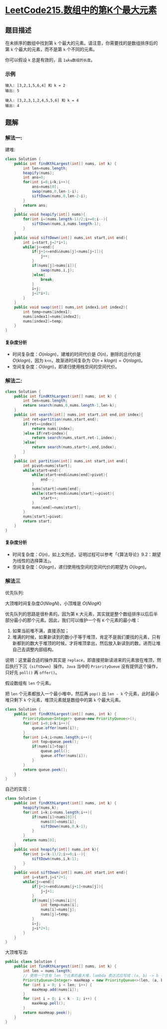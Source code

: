 # [LeetCode215.数组中的第K个最大元素](https://leetcode-cn.com/problems/kth-largest-element-in-an-array/)
## 题目描述
在未排序的数组中找到第 `k` 个最大的元素。请注意，你需要找的是数组排序后的第 `k` 个最大的元素，而不是第 `k` 个不同的元素。


你可以假设 `k` 总是有效的，且 `1≤k≤数组的长度`。
### 示例
```
输入: [3,2,1,5,6,4] 和 k = 2
输出: 5
```
```
输入: [3,2,3,1,2,4,5,5,6] 和 k = 4
输出: 4
```
## 题解
### 解法一:
建堆:
```java
class Solution {
    public int findKthLargest(int[] nums, int k) {
        int len=nums.length;
        heapify(nums);
        int ans=0;
        for(int i=0;i<k;i++){
            ans=nums[0];
            swap(nums,0,len-1-i);
            siftDown(nums,0,len-2-i);
        }
        return ans;
    }
    public void heapify(int[] nums){
        for(int i=(nums.length-1)/2;i>=0;i--){
            siftDown(nums,i,nums.length-1);
        }
    }
    public void siftDown(int[] nums,int start,int end){
        int i=start,j=2*i+1;
        while(j<=end){
            if(j+1<=end&&nums[j]<nums[j+1]){
                j++;
            }
            if(nums[j]>nums[i]){
                swap(nums,i,j);
            }else{
                break;
            }
            i=j;
            j=2*i+1;
        }
    }
    public void swap(int[] nums,int index1,int index2){
        int temp=nums[index1];
        nums[index1]=nums[index2];
        nums[index2]=temp;
    }
}
```
#### 复杂度分析
- 时间复杂度：$O(nlogn)$，建堆的时间代价是 $O(n)$，删除的总代价是 $O(klogn)$，因为 `k<n`，故渐进时间复杂为 $O(n+klogn)=O(nlogn)$。
- 空间复杂度：$O(logn)$，即递归使用栈空间的空间代价。
### 解法二:
```java
class Solution {
    public int findKthLargest(int[] nums, int k) {
        int len=nums.length;
        return search(nums,0,nums.length-1,len-k);
    }
    public int search(int[] nums,int start,int end,int index){
        int ret=partition(nums,start,end);
        if(ret==index){
            return nums[index];
        }else if(ret>index){
            return search(nums,start,ret-1,index);
        }else{
            return search(nums,start+1,end,index);
        }
    }
    public int partition(int[] nums,int start,int end){
        int pivot=nums[start];
        while(start<end){
            while(start<end&&nums[end]>pivot){
                end--;
            }
            nums[start]=nums[end];
            while(start<end&&nums[start]<=pivot){
                start++;
            }
            nums[end]=nums[start];
        }
        nums[start]=pivot;
        return start;
    }
}
```
#### 复杂度分析
- 时间复杂度：$O(n)$，如上文所述，证明过程可以参考「《算法导论》9.2：期望为线性的选择算法」。
- 空间复杂度：$O(logn)$，递归使用栈空间的空间代价的期望为 $O(logn)$。
### 解法三
优先队列:

大顶堆时间复杂度$O(NlogN)$，小顶堆是 $O(NlogK)$

优先队列的思路是很朴素的。因为第 `K` 大元素，其实就是整个数组排序以后后半部分最小的那个元素。因此，我们可以维护一个有 `K` 个元素的最小堆：

1. 如果当前堆不满，直接添加；
2. 堆满的时候，如果新读到的数小于等于堆顶，肯定不是我们要找的元素，只有新都到的数大于堆顶的时候，才将堆顶拿出，然后放入新读到的数，进而让堆自己去调整内部结构。

说明：这里最合适的操作其实是 `replace`，即直接把新读进来的元素放在堆顶，然后执行下沉（`siftDown`）操作。`Java` 当中的 `PriorityQueue` 没有提供这个操作，只好先 `poll()` 再 `offer()`。

假设数组有 `len` 个元素。

把 `len` 个元素都放入一个最小堆中，然后再 `pop()` 出 `len - k` 个元素，此时最小堆只剩下 `k` 个元素，堆顶元素就是数组中的第 `k` 个最大元素。

```java
class Solution {
    public int findKthLargest(int[] nums, int k) {
        PriorityQueue<Integer> queue=new PriorityQueue<>();
        for(int i=0;i<k;i++){
            queue.offer(nums[i]);
        }
        for(int i=k;i<nums.length;i++){
            int top=queue.peek();
            if(nums[i]>top){
                queue.poll();
                queue.offer(nums[i]);
            }
        }
        return queue.peek();
    }
}
```
自己的实现：
```java
class Solution {
    public int findKthLargest(int[] nums, int k) {
        heapify(nums,k);
        for(int i=k;i<nums.length;i++){
            if(nums[i]>nums[0]){
                nums[0]=nums[i];
                siftDown(nums,0,k-1);
            }
        }
        return nums[0];
    }
    public void heapify(int[] nums,int k){
        for(int i=(k-1)/2;i>=0;i--){
            siftDown(nums,i,k-1);
        }
    }
    public void siftDown(int[] nums,int start,int end){
        int i=start,j=i*2+1;
        while(j<=end){
            if(j+1<=end&&nums[j+1]<nums[j]){
                j=j+1;
            }
            if(nums[j]<nums[i]){
                int temp=nums[i];
                nums[i]=nums[j];
                nums[j]=temp;
            }
            i=j;
            j=i*2+1;
        }
    }
}
```
大顶堆写法:
```java
public class Solution {
    public int findKthLargest(int[] nums, int k) {
        int len = nums.length;
        // 使用一个含有 len 个元素的最大堆，lambda 表达式应写成：(a, b) -> b - a
        PriorityQueue<Integer> maxHeap = new PriorityQueue<>(len, (a, b) -> b - a);
        for (int i = 0; i < len; i++) {
            maxHeap.add(nums[i]);
        }
        for (int i = 0; i < k - 1; i++) {
            maxHeap.poll();
        }
        return maxHeap.peek();
    }
}
```
